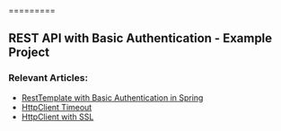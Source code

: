 =========

## REST API with Basic Authentication - Example Project


### Relevant Articles: 
- [RestTemplate with Basic Authentication in Spring](http://www.baeldung.com/2012/04/16/how-to-use-resttemplate-with-basic-authentication-in-spring-3-1)
- [HttpClient Timeout](http://www.baeldung.com/httpclient-timeout)
- [HttpClient with SSL](http://www.baeldung.com/httpclient-ssl)
